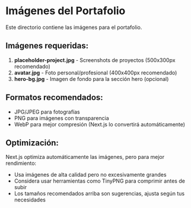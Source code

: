 # Imágenes del Portafolio

Este directorio contiene las imágenes para el portafolio.

## Imágenes requeridas:

1. **placeholder-project.jpg** - Screenshots de proyectos (500x300px recomendado)
2. **avatar.jpg** - Foto personal/profesional (400x400px recomendado)
3. **hero-bg.jpg** - Imagen de fondo para la sección hero (opcional)

## Formatos recomendados:
- JPG/JPEG para fotografías
- PNG para imágenes con transparencia
- WebP para mejor compresión (Next.js lo convertirá automáticamente)

## Optimización:
Next.js optimiza automáticamente las imágenes, pero para mejor rendimiento:
- Usa imágenes de alta calidad pero no excesivamente grandes
- Considera usar herramientas como TinyPNG para comprimir antes de subir
- Los tamaños recomendados arriba son sugerencias, ajusta según tus necesidades
